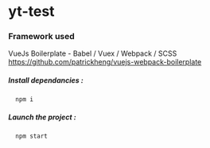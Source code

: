 # yt-test


### Framework used
VueJs Boilerplate - Babel / Vuex / Webpack / SCSS
https://github.com/patrickheng/vuejs-webpack-boilerplate


##### Install dependancies :
```shell
  npm i
```

##### Launch the project :
```shell
  npm start
```